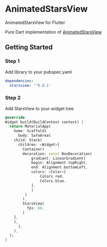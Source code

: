 
# AnimatedStarsView

AnimatedStarsView for Flutter 

Pure Dart implementation of [AnimatedStarsView](https://github.com/sofakingforever/animated-stars-android)

## Getting Started

### Step 1
Add library to your pubspec.yaml

```yaml
dependencies:
  starsview: '^0.0.1'
```

### Step 2
Add StarsView to your widget tree

```dart
@override  
Widget build(BuildContext context) {  
  return MaterialApp(  
    home: Scaffold(  
      body: SafeArea(  
	child: Stack(  
	  children: <Widget>[  
	    Container(  
	  	decoration: const BoxDecoration(  
		    gradient: LinearGradient(  
			begin: Alignment.topRight,  
			end: Alignment.bottomLeft,  
			colors: <Color>[  
			    Colors.red,  
			    Colors.blue,  
			],  
		    )  
		 )  
	    ),  
	    StarsView(  
	      fps: 60,  
	    )  
	],  
	),  
      ),  
    ),  
  );  
}
```
